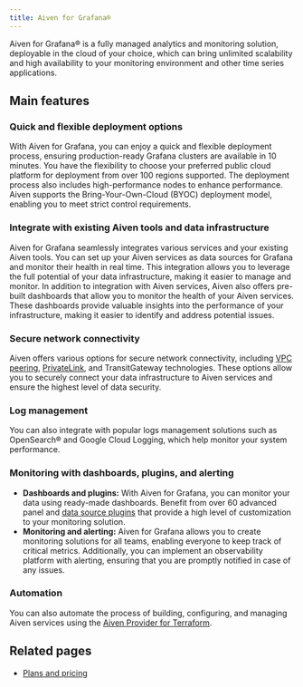 ```yaml
---
title: Aiven for Grafana®
---
```


Aiven for Grafana® is a fully managed analytics and monitoring solution, deployable in the cloud of your choice, which can bring unlimited scalability and high availability to your monitoring environment and other time series applications.

## Main features

### Quick and flexible deployment options

With Aiven for Grafana, you can enjoy a quick and flexible deployment
process, ensuring production-ready Grafana clusters are available in 10
minutes. You have the flexibility to choose your preferred public cloud
platform for deployment from over 100 regions supported. The deployment
process also includes high-performance nodes to enhance performance.
Aiven supports the Bring-Your-Own-Cloud (BYOC) deployment model,
enabling you to meet strict control requirements.

### Integrate with existing Aiven tools and data infrastructure

Aiven for Grafana seamlessly integrates various services and your
existing Aiven tools. You can set up your Aiven services as data
sources for Grafana and monitor their health in real time. This
integration allows you to leverage the full potential of your data
infrastructure, making it easier to manage and monitor. In addition to
integration with Aiven services, Aiven also offers pre-built dashboards
that allow you to monitor the health of your Aiven services. These
dashboards provide valuable insights into the performance of your
infrastructure, making it easier to identify and address potential
issues.

### Secure network connectivity

Aiven offers various options for secure network connectivity, including
[VPC peering](/docs/platform/howto/manage-project-vpc),
[PrivateLink](/docs/tools/cli/service/privatelink), and TransitGateway
technologies. These options allow you to securely connect your data
infrastructure to Aiven services and ensure the highest level of data security.

### Log management

You can also integrate with popular logs management solutions such as
OpenSearch® and Google Cloud Logging, which help monitor your system
performance.

### Monitoring with dashboards, plugins, and alerting

-   **Dashboards and plugins:** With Aiven for Grafana, you can monitor
    your data using ready-made dashboards. Benefit from over 60 advanced
    panel and
    [data source plugins](/docs/products/grafana/reference/plugins) that provide a
    high level of customization to your
    monitoring solution.
-   **Monitoring and alerting:** Aiven for Grafana allows you to create
    monitoring solutions for all teams, enabling everyone to keep track
    of critical metrics. Additionally, you can implement an
    observability platform with alerting, ensuring that you are promptly
    notified in case of any issues.

### Automation

You can also automate the process of building, configuring, and managing
Aiven services using the [Aiven Provider for Terraform](/docs/tools/terraform/get-started).

## Related pages

- [Plans and pricing](/docs/products/grafana)

